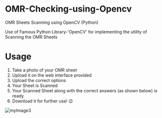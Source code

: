 # OMR-Checking-using-Opencv
OMR Sheets Scanning using OpenCV (Python)

Use of Famous Python Library-'OpenCV' for implementing the utility of Scanning the OMR Sheets

# Usage
1. Take a photo of your OMR sheet 
2. Upload it on the web interface provided 
3. Upload the correct options
4. Your Sheet is Scanned 
5. Your Scanned Sheet along with the correct answers (as shown below) is ready
6. Download it for further use! 😉

![myImage3](https://github.com/iamKed/OMR-Checking-using-Opencv/assets/98695336/6168c368-a59c-47c0-b041-83985e2f75a8)

